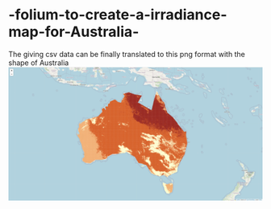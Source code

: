 # -folium-to-create-a-irradiance-map-for-Australia-
 The giving csv data can be finally translated to this png format with the shape of Australia
![The giuving csv data can be finally translated to this png format with the shape of Australia](Australia.png)
